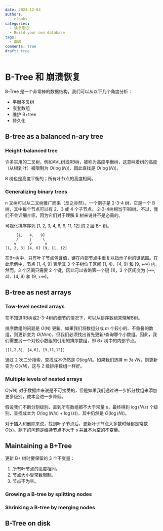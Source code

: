 ```yaml
---
date: 2024-12-03
authors:
  - cloaks
categories:
  - 读书笔记
  - Build your own database
tags:
  - 翻译
comments: true
draft: true
---
```


# B-Tree 和 崩溃恢复

B-Tree 是一个非常棒的数据结构，我们可以从以下几个角度分析：

* 平衡多叉树
* 嵌套数组
* 维护 B+tree
* 持久化

## B-tree as a balanced n-ary tree

### Height-balanced tree

许多实用的二叉树，例如AVL树或RB树，被称为高度平衡树，这意味着树的高度（从根到叶）被限制为 $O(\log(N))$，因此查找是 $O(\log(N))$。

B 树也是高度平衡的；所有叶节点的高度相同。

<!-- more -->

### Generalizing binary trees

n 叉树可以从二叉树推广而来（反之亦然）。一个例子是 2-3-4 树，它是一个 B 树，其中每个节点可以有 2、3 或 4 个子节点。 2-3-4树相当于RB树。不过，我们不会详细介绍，因为它们对于理解 B 树来说并不是必需的。

可视化排序序列 [1, 2, 3, 4, 6, 9, 11, 12] 的 2 层 B+ 树。

```plain
     [1,   4,   9]
     /     |     \
    v      v      v
[1, 2, 3] [4, 6] [9, 11, 12]
```

在B+树中，只有叶子节点包含值，键在内部节点中重复以指示子树的键范围。在此示例中，节点 [1, 4, 9] 表示其 3 个子树位于区间 [1, 4)、[4, 9) 和 [9, +∞) 内。然而，3 个区间只需要 2 个键，因此可以省略第一个键 (1)，3 个区间变为 (-∞, 4)、[4, 9) 和 (9, +∞)。

## B-tree as nest arrays

### Tow-level nested arrays

在不知道RB树或2-3-4树的细节的情况下，可以从排序数组来理解B树。

排序数组的问题是 $O(N)$ 更新。如果我们将数组分成 $m$ 个较小的、不重叠的数组，则更新变为 $O(N/m)$。但我们必须找出首先更新/查询哪个小数组。因此，我们需要另一个对较小数组的引用的排序数组，即 $B+$ 树中的内部节点。

```plain
[[1,2,3], [4,6], [9,11,12]]
```

通过 2 次二分搜索，查找成本仍然是 $O(log N)$。如果我们选择 $m$ 为 $√N$，则更新变为 $O(√N)$，这与 2 级排序数组一样好。

### Multiple levels of nested arrays

$O(√N)$ 对于数据库来说是不可接受的，但是如果我们通过进一步拆分数组来添加更多级别，成本会进一步降低。

假设我们不断分割级别，直到所有数组都不大于常量 s，最终得到 $\log(N/s)$ 个级别，查找成本为 $O(\log(N/s)+\log(s))$，其中仍然是 $O(\log(N))$。

对于插入和删除来说，找到叶子节点后​​，更新叶子节点大多数时候都是常数 $O(s)$。剩下的问题是维持节点不大于 s 并且不为空的不变量。

## Maintaining a B+Tree

更新 B+ 树时要保留的 3 个不变量：

1. 所有叶节点的高度相同。
2. 节点大小受常数限制。
3. 节点不为空。

### Growing a B-tree by splitting nodes

### Shrinking a B-tree by merging nodes

## B-Tree on disk
